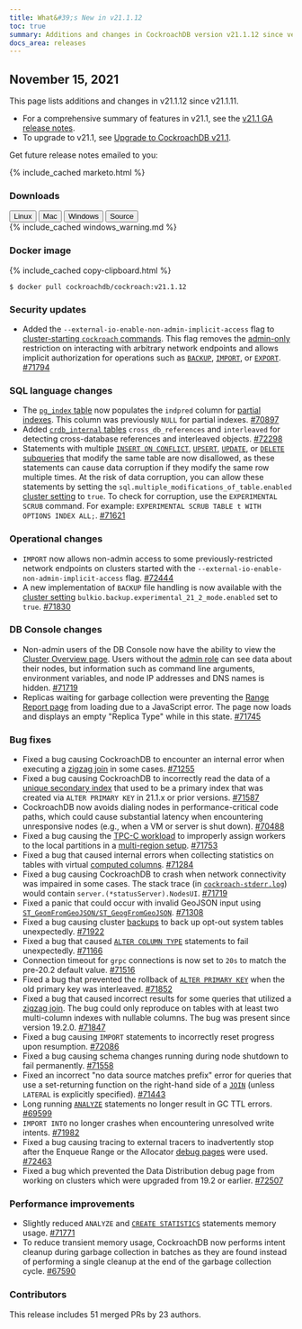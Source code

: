 ```yaml
---
title: What&#39;s New in v21.1.12
toc: true
summary: Additions and changes in CockroachDB version v21.1.12 since version v21.1.11
docs_area: releases 
---
```


## November 15, 2021

This page lists additions and changes in v21.1.12 since v21.1.11.

- For a comprehensive summary of features in v21.1, see the [v21.1 GA release notes](v21.1.0.html).
- To upgrade to v21.1, see [Upgrade to CockroachDB v21.1](../v21.1/upgrade-cockroach-version.html).

Get future release notes emailed to you:

{% include_cached marketo.html %}


### Downloads

<div id="os-tabs" class="filters clearfix">
    <a href="https://binaries.cockroachdb.com/cockroach-v21.1.12.linux-amd64.tgz"><button id="linux" class="filter-button" data-scope="linux" data-eventcategory="linux-binary-release-notes">Linux</button></a>
    <a href="https://binaries.cockroachdb.com/cockroach-v21.1.12.darwin-10.9-amd64.tgz"><button id="mac" class="filter-button" data-scope="mac" data-eventcategory="mac-binary-release-notes">Mac</button></a>
    <a href="https://binaries.cockroachdb.com/cockroach-v21.1.12.windows-6.2-amd64.zip"><button id="windows" class="filter-button" data-scope="windows" data-eventcategory="windows-binary-release-notes">Windows</button></a>
    <a href="https://binaries.cockroachdb.com/cockroach-v21.1.12.src.tgz"><button id="source" class="filter-button" data-scope="source" data-eventcategory="source-release-notes">Source</button></a>
</div>

<section class="filter-content" data-scope="windows">
{% include_cached windows_warning.md %}
</section>

### Docker image

{% include_cached copy-clipboard.html %}
~~~shell
$ docker pull cockroachdb/cockroach:v21.1.12
~~~

### Security updates

- Added the `--external-io-enable-non-admin-implicit-access` flag to [cluster-starting `cockroach` commands](../v21.1/cockroach-start.html). This flag removes the [admin-only](../v21.1/authorization.html#admin-role) restriction on interacting with arbitrary network endpoints and allows implicit authorization for operations such as [`BACKUP`](../v21.1/backup.html), [`IMPORT`](../v21.1/import.html), or [`EXPORT`](../v21.1/export.html). [#71794][#71794]

### SQL language changes

- The [`pg_index` table](../v21.1/pg-catalog.html) now populates the `indpred` column for [partial indexes](../v21.1/partial-indexes.html). This column was previously `NULL` for partial indexes. [#70897][#70897]
- Added [`crdb_internal` tables](../v21.1/crdb-internal.html) `cross_db_references` and `interleaved` for detecting cross-database references and interleaved objects. [#72298][#72298]
- Statements with multiple [`INSERT ON CONFLICT`](../v21.1/insert.html), [`UPSERT`](../v21.1/upsert.html), [`UPDATE`](../v21.1/update.html), or [`DELETE`](../v21.1/delete.html) [subqueries](../v21.1/subqueries.html) that modify the same table are now disallowed, as these statements can cause data corruption if they modify the same row multiple times. At the risk of data corruption, you can allow these statements by setting the `sql.multiple_modifications_of_table.enabled` [cluster setting](../v21.1/cluster-settings.html) to `true`. To check for corruption, use the `EXPERIMENTAL SCRUB` command. For example: `EXPERIMENTAL SCRUB TABLE t WITH OPTIONS INDEX ALL;`. [#71621][#71621]

### Operational changes

- `IMPORT` now allows non-admin access to some previously-restricted network endpoints on clusters started with the `--external-io-enable-non-admin-implicit-access` flag. [#72444][#72444]
- A new implementation of `BACKUP` file handling is now available with the [cluster setting](../v21.1/cluster-settings.html) `bulkio.backup.experimental_21_2_mode.enabled` set to `true`. [#71830][#71830]

### DB Console changes

- Non-admin users of the DB Console now have the ability to view the [Cluster Overview page](../v21.1/ui-cluster-overview-page.html). Users without the [admin role](../v21.1/authorization.html#admin-role) can see data about their nodes, but information such as command line arguments, environment variables, and node IP addresses and DNS names is hidden. [#71719][#71719]
- Replicas waiting for garbage collection were preventing the [Range Report page](../v21.1/ui-debug-pages.html) from loading due to a JavaScript error. The page now loads and displays an empty "Replica Type" while in this state. [#71745][#71745]

### Bug fixes

- Fixed a bug causing CockroachDB to encounter an internal error when executing a [zigzag join](../v21.1/experimental-features.html) in some cases. [#71255][#71255]
- Fixed a bug causing CockroachDB to incorrectly read the data of a [unique secondary index](../v21.1/unique.html) that used to be a primary index that was created via `ALTER PRIMARY KEY` in 21.1.x or prior versions. [#71587][#71587]
- CockroachDB now avoids dialing nodes in performance-critical code paths, which could cause substantial latency when encountering unresponsive nodes (e.g., when a VM or server is shut down). [#70488][#70488]
- Fixed a bug causing the [TPC-C workload](../v21.1/cockroach-workload.html) to improperly assign workers to the local partitions in a [multi-region setup](../v21.1/multiregion-overview.html). [#71753][#71753]
- Fixed a bug that caused internal errors when collecting statistics on tables with virtual [computed columns](../v21.1/computed-columns.html). [#71284][#71284]
- Fixed a bug causing CockroachDB to crash when network connectivity was impaired in some cases. The stack trace (in [`cockroach-stderr.log`](../v21.1/logging.html)) would contain `server.(*statusServer).NodesUI`. [#71719][#71719]
- Fixed a panic that could occur with invalid GeoJSON input using [`ST_GeomFromGeoJSON/ST_GeogFromGeoJSON`](../v21.1/functions-and-operators.html). [#71308][#71308]
- Fixed a bug causing cluster [backups](../v21.1/backup.html) to back up opt-out system tables unexpectedly. [#71922][#71922]
- Fixed a bug that caused [`ALTER COLUMN TYPE`](../v21.1/alter-column.html) statements to fail unexpectedly. [#71166][#71166]
- Connection timeout for `grpc` connections is now set to `20s` to match the pre-20.2 default value. [#71516][#71516]
- Fixed a bug that prevented the rollback of [`ALTER PRIMARY KEY`](../v21.1/alter-primary-key.html) when the old primary key was interleaved. [#71852][#71852]
- Fixed a bug that caused incorrect results for some queries that utilized a [zigzag join](../v21.1/experimental-features.html). The bug could only reproduce on tables with at least two multi-column indexes with nullable columns. The bug was present since version 19.2.0. [#71847][#71847]
- Fixed a bug causing `IMPORT` statements to incorrectly reset progress upon resumption. [#72086][#72086]
- Fixed a bug causing schema changes running during node shutdown to fail permanently. [#71558][#71558]
- Fixed an incorrect "no data source matches prefix" error for queries that use a set-returning function on the right-hand side of a [`JOIN`](../v21.1/joins.html) (unless `LATERAL` is explicitly specified). [#71443][#71443]
- Long running [`ANALYZE`](../v21.1/explain-analyze.html) statements no longer result in GC TTL errors. [#69599][#69599]
- `IMPORT INTO` no longer crashes when encountering unresolved write intents. [#71982][#71982]
- Fixed a bug causing tracing to external tracers to inadvertently stop after the Enqueue Range or the Allocator [debug pages](../v21.1/ui-debug-pages.html) were used. [#72463][#72463]
- Fixed a bug which prevented the Data Distribution debug page from working on clusters which were upgraded from 19.2 or earlier. [#72507][#72507]

### Performance improvements

- Slightly reduced `ANALYZE` and [`CREATE STATISTICS`](../v21.1/create-statistics.html) statements memory usage. [#71771][#71771]
- To reduce transient memory usage, CockroachDB now performs intent cleanup during garbage collection in batches as they are found instead of performing a single cleanup at the end of the garbage collection cycle. [#67590][#67590]

### Contributors

This release includes 51 merged PRs by 23 authors.

[#67590]: https://github.com/cockroachdb/cockroach/pull/67590
[#69599]: https://github.com/cockroachdb/cockroach/pull/69599
[#70488]: https://github.com/cockroachdb/cockroach/pull/70488
[#70897]: https://github.com/cockroachdb/cockroach/pull/70897
[#71166]: https://github.com/cockroachdb/cockroach/pull/71166
[#71255]: https://github.com/cockroachdb/cockroach/pull/71255
[#71284]: https://github.com/cockroachdb/cockroach/pull/71284
[#71308]: https://github.com/cockroachdb/cockroach/pull/71308
[#71443]: https://github.com/cockroachdb/cockroach/pull/71443
[#71516]: https://github.com/cockroachdb/cockroach/pull/71516
[#71558]: https://github.com/cockroachdb/cockroach/pull/71558
[#71587]: https://github.com/cockroachdb/cockroach/pull/71587
[#71621]: https://github.com/cockroachdb/cockroach/pull/71621
[#71719]: https://github.com/cockroachdb/cockroach/pull/71719
[#71745]: https://github.com/cockroachdb/cockroach/pull/71745
[#71753]: https://github.com/cockroachdb/cockroach/pull/71753
[#71771]: https://github.com/cockroachdb/cockroach/pull/71771
[#71794]: https://github.com/cockroachdb/cockroach/pull/71794
[#71830]: https://github.com/cockroachdb/cockroach/pull/71830
[#71847]: https://github.com/cockroachdb/cockroach/pull/71847
[#71852]: https://github.com/cockroachdb/cockroach/pull/71852
[#71922]: https://github.com/cockroachdb/cockroach/pull/71922
[#71982]: https://github.com/cockroachdb/cockroach/pull/71982
[#72086]: https://github.com/cockroachdb/cockroach/pull/72086
[#72270]: https://github.com/cockroachdb/cockroach/pull/72270
[#72298]: https://github.com/cockroachdb/cockroach/pull/72298
[#72444]: https://github.com/cockroachdb/cockroach/pull/72444
[#72463]: https://github.com/cockroachdb/cockroach/pull/72463
[#72507]: https://github.com/cockroachdb/cockroach/pull/72507

